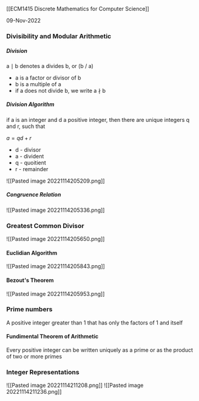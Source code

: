 [[ECM1415 Discrete Mathematics for Computer Science]]

09-Nov-2022


### Divisibility and Modular Arithmetic

##### Division

a $\mid$ b denotes a divides b, or (b / a)

- a is a factor or divisor of b
- b is a multiple of a
- if a does not divide b, we write a $\nmid$ b


##### Division Algorithm

if a is an integer and d a positive integer, then there are unique integers q and r, such that

$a = qd + r$

- d - divisor
- a - divident
- q - quoitient
- r - remainder

![[Pasted image 20221114205209.png]]


##### Congruence Relation

![[Pasted image 20221114205336.png]]


### Greatest Common Divisor

![[Pasted image 20221114205650.png]]


#### Euclidian Algorithm

![[Pasted image 20221114205843.png]]


#### Bezout's Theorem

![[Pasted image 20221114205953.png]]


### Prime numbers

A positive integer greater than 1 that has only the factors of 1 and itself


#### Fundimental Theorem of Arithmetic

Every positive integer can be written uniquely as a prime or as the product of two or more primes


### Integer Representations

![[Pasted image 20221114211208.png]]
![[Pasted image 20221114211236.png]]

